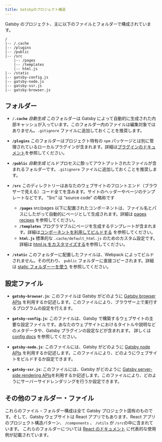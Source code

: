 ```yaml
---
title: Gatsbyのプロジェクト構造
---
```


Gatsby のプロジェクト、主に以下のファイルとフォルダーで構成されています。

```
/
|-- /.cache
|-- /plugins
|-- /public
|-- /src
    |-- /pages
    |-- /templates
    |-- html.js
|-- /static
|-- gatsby-config.js
|-- gatsby-node.js
|-- gatsby-ssr.js
|-- gatsby-browser.js
```

## フォルダー

- **`/.cache`** _自動生成_ このフォルダーは Gatsby によって自動的に生成された内部キャッシュが入っています。このフォルダー内のファイルは編集対象ではありません。`.gitignore` ファイルに追加しておくことを推奨します。

- **`/plugins`** このフォルダーはプロジェクト特有の `npm` パッケージとは別に管理されているローカルプラグインが含まれます。詳細は[プラグインのドキュメント](/docs/plugins/)を参照してください。

- **`/public`** _自動生成_ ビルドプロセスに酔ってアウトプットされたファイルが含まれるフォルダーです。`.gitignore` ファイルに追加しておくことを推奨します。

- **`/src`** このディレクトリーはあなたのウェブサイトのフロントエンド（ブラウザーで見える）コード全てを含みます。サイトのヘッダーやページのテンプレートなどです。 “Src” は “source code” の略称です

  - **`/pages`** src/pages 以下に配置されたコンポーネントは、ファイル名とパスにしたがって自動的にページとして生成されます。詳細は [pages recipes](/docs/recipes/pages-layouts) を参照してください。
  - **`/templates`** プログラマブルにページを生成するテンプレートが含まれます。詳細は[コンポーネントを利用してビルドする](/docs/building-with-components/#page-template-components) を参照してください。
  - **`html.js`** 標準的な `.cache/default_html.js` のためのカスタム設定です。詳細は [html.js をカスタマイズする](/docs/custom-html/)を参照してください。

- **`/static`** このフォルダーに配置したファイルは、Webpack によってビルドされません。その代わり、 `public` フォルダーに直接コピーされます。詳細は [static フォルダーーを使う](/docs/static-folder/#adding-assets-outside-of-the-module-system) を参照してください。

## 設定ファイル

- **`gatsby-browser.js`**: このファイルは Gatsby がどのように [Gatsby browser APIs](/docs/browser-apis/) を利用するか記述します。このファイルにより、ブラウザー上で実行するプログラムの設定を行えます。

- **`gatsby-config.js`**: このファイルは、Gatsby で構築するウェブサイトの主要な設定ファイルです。あなたのウェブサイトにおけるタイトルや説明などのメタデータや、Gatsby プラグインの設定などが含まれます。 詳しくは [config docs](/docs/gatsby-config/) を参照してください。

- **`gatsby-node.js`**: このファイルには、Gatsby がどのように [Gatsby node APIs](/docs/node-apis/) を利用するか記述します。このファイルにより、どのようにウェブサイトをビルドするか設定できます。

- **`gatsby-ssr.js`**: このファイルには、Gatsby がどのように [Gatsby server-side rendering APIs](/docs/ssr-apis/)を利用するか記述します。このファイルにより、どのようにサーバーサイドレンダリングを行うか設定できます。

## その他のフォルダー・ファイル

これらのファイル・フォルダー構成は全て Gatsby プロジェクト固有のものです。そして、Gatsby ウェブサイトは React アプリでもあります、React アプリのプロジェクト構造パターン、 `/components` 、 `/utils` が `/src`の中に含まれています。 これらのフォルダーについては [React のドキュメント](https://reactjs.org/docs/faq-structure.html) に代表的な使用例が記載されています。
